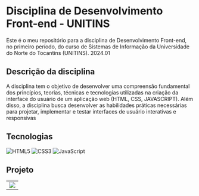 # Disciplina de Desenvolvimento Front-end - UNITINS

Este é o meu repositório para a disciplina de Desenvolvimento Front-end, no primeiro período, do curso de Sistemas de Informação da Universidade do Norte do Tocantins (UNITINS).
2024.01

## Descrição da disciplina


A disciplina tem o objetivo de desenvolver uma compreensão fundamental dos princípios, teorias, técnicas e tecnologias utilizadas na criação da interface do usuário de um aplicação web (HTML, CSS, JAVASCRIPT). Além disso, a disciplina busca desenvolver as habilidades práticas necessárias para projetar, implementar e testar interfaces de usuário interativas e responsivas

## Tecnologias 

![HTML5](https://img.shields.io/badge/html5-%23E34F26.svg?style=for-the-badge&logo=html5&logoColor=white)
![CSS3](https://img.shields.io/badge/css3-%231572B6.svg?style=for-the-badge&logo=css3&logoColor=white)
![JavaScript](https://img.shields.io/badge/javascript-%23323330.svg?style=for-the-badge&logo=javascript&logoColor=%23F7DF1E)

## Projeto
  <table>
    <thead align="center">
    </thead>
    <tbody>
      <tr>
      	<td>
		<a href="https://github.com/marcosguida/AMAGRON-Store">
		<img src="https://github-readme-stats.vercel.app/api/pin/?username=marcosguida&repo=AMAGRON-Store&icon_color=79ff97&text_color=9f9f9f&bg_color=151515"/>
	</td>
     </tr>
</table>
